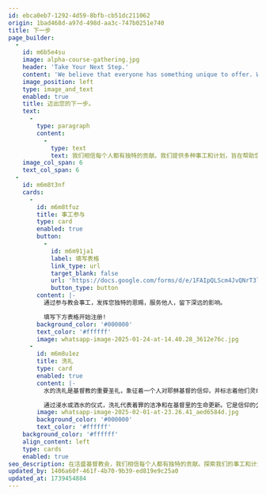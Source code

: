 ```yaml
---
id: ebca0eb7-1292-4d59-8bfb-cb51dc211062
origin: 1bad468d-a97d-498d-aa3c-747b0251e740
title: 下一步
page_builder:
  -
    id: m6b5e4su
    image: alpha-course-gathering.jpg
    header: 'Take Your Next Step.'
    content: 'We believe that everyone has something unique to offer. We offer a variety of ministries and programs designed to help you grow in your faith and explore new possibilities.'
    image_position: left
    type: image_and_text
    enabled: true
    title: 迈出您的下一步。
    text:
      -
        type: paragraph
        content:
          -
            type: text
            text: 我们相信每个人都有独特的贡献。我们提供多种事工和计划，旨在帮助您在信仰中成长并探索新的可能性。
    image_col_span: 6
    text_col_span: 6
  -
    id: m6m8t3nf
    cards:
      -
        id: m6m8tfuz
        title: 事工参与
        type: card
        enabled: true
        button:
          -
            id: m6m91ja1
            label: 填写表格
            link_type: url
            target_blank: false
            url: 'https://docs.google.com/forms/d/e/1FAIpQLScm4JvQNrT3lwXHMDYtNvNmcbfz7wVEHdXC20z_0GJh8cC0SQ/formResponse'
            button_type: button
        content: |-
          通过参与教会事工，发挥您独特的恩赐，服务他人，留下深远的影响。

          填写下方表格开始注册!
        background_color: '#000000'
        text_color: '#ffffff'
        image: whatsapp-image-2025-01-24-at-14.40.28_3612e76c.jpg
      -
        id: m6m8u1ez
        title: 洗礼
        type: card
        enabled: true
        content: |-
          水的洗礼是基督教的重要圣礼，象征着一个人对耶稣基督的信仰，并标志着他们灵命旅程的开始。

          通过浸水或洒水的仪式，洗礼代表着罪的洁净和在基督里的生命更新。它是信仰的公开宣告，也是成为基督教社区成员的重要一步。
        image: whatsapp-image-2025-02-01-at-23.26.41_aed6584d.jpg
        background_color: '#000000'
        text_color: '#ffffff'
    background_color: '#ffffff'
    align_content: left
    type: cards
    enabled: true
seo_description: 在活盛基督教会，我们相信每个人都有独特的贡献。探索我们的事工和计划，和我们一起在信仰中成长，发现新的可能性。
updated_by: 1406a60f-461f-4b70-9b39-ed819e9c25a0
updated_at: 1739454884
---
```

